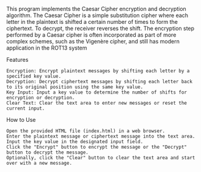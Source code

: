 This program implements the Caesar Cipher encryption and decryption algorithm. The Caesar Cipher is a simple substitution cipher where each letter in the plaintext is shifted a certain number of times to form the ciphertext. To decrypt, the receiver reverses the shift. The encryption step performed by a Caesar cipher is often incorporated as part of more complex schemes, such as the Vigenère cipher, and still has modern application in the ROT13 system

Features

    Encryption: Encrypt plaintext messages by shifting each letter by a specified key value.
    Decryption: Decrypt ciphertext messages by shifting each letter back to its original position using the same key value.
    Key Input: Input a key value to determine the number of shifts for encryption or decryption.
    Clear Text: Clear the text area to enter new messages or reset the current input.

How to Use

    Open the provided HTML file (index.html) in a web browser.
    Enter the plaintext message or ciphertext message into the text area.
    Input the key value in the designated input field.
    Click the "Encrypt" button to encrypt the message or the "Decrypt" button to decrypt the message.
    Optionally, click the "Clear" button to clear the text area and start over with a new message.
